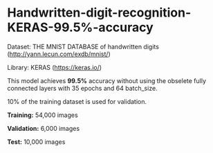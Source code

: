 # Handwritten-digit-recognition-KERAS-99.5%-accuracy
Dataset: THE MNIST DATABASE of handwritten digits (http://yann.lecun.com/exdb/mnist/)

Library: KERAS (https://keras.io/)

This model achieves **99.5%** accuracy without using the obselete fully connected layers with 35 epochs and 64 batch_size.

10% of the training dataset is used for validation.

**Training:** 54,000 images

**Validation:** 6,000 images

**Test:** 10,000 images
